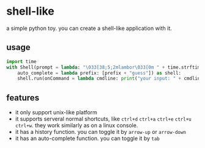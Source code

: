 # shell-like
a simple python toy. you can create a shell-like application with it.

## usage
```python
import time
with Shell(prompt = lambda: "\033[38;5;2mlambor\033[0m " + time.strftime("%Y-%m-%d %H:%M:%S") +"> ", 
    auto_complete = lambda prefix: [prefix + "guess"]) as shell:
    shell.run(onCommand = lambda cmdline: print("your input: " + cmdline))
```

## features
+ it only support unix-like platform
+ it supports serveral normal shortcuts, like `ctrl+d` `ctrl+a` `ctrl+e` `ctrl+u` `ctrl+w`. they work similarly as on a linux console.
+ it has a history function. you can toggle it by `arrow-up` or `arrow-down`
+ it has an auto-complete function. you can toggle it by `tab`